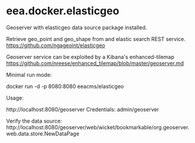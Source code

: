 # eea.docker.elasticgeo

Geoserver with elasticgeo data source package installed.

Retrieve geo_point and geo_shape from and elastic search REST service.
https://github.com/ngageoint/elasticgeo

Geoserver service can be exploited by a Kibana's enhanced-tilemap
https://github.com/nreese/enhanced_tilemap/blob/master/geoserver.md

Minimal run mode:

docker run -d -p 8080:8080 eeacms/elasticgeo

Usage:

http://localhost:8080/geoserver
Credentials: admin/geoserver

Verify the data source:
http://localhost:8080/geoserver/web/wicket/bookmarkable/org.geoserver.web.data.store.NewDataPage
